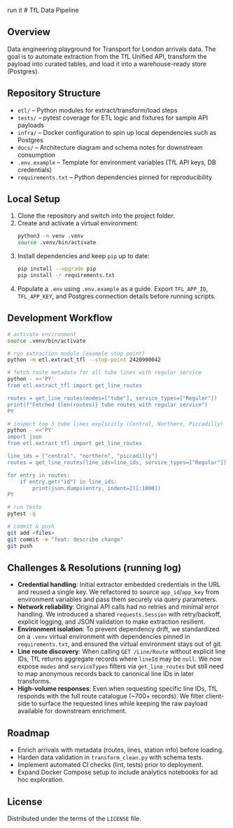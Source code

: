 run it # TfL Data Pipeline

## Overview
Data engineering playground for Transport for London arrivals data. The goal is to automate extraction from the TfL Unified API, transform the payload into curated tables, and load it into a warehouse-ready store (Postgres).

## Repository Structure
- `etl/` – Python modules for extract/transform/load steps
- `tests/` – pytest coverage for ETL logic and fixtures for sample API payloads
- `infra/` – Docker configuration to spin up local dependencies such as Postgres
- `docs/` – Architecture diagram and schema notes for downstream consumption
- `.env.example` – Template for environment variables (TfL API keys, DB credentials)
- `requirements.txt` – Python dependencies pinned for reproducibility

## Local Setup
1. Clone the repository and switch into the project folder.
2. Create and activate a virtual environment:
   ```bash
   python3 -m venv .venv
   source .venv/bin/activate
   ```
3. Install dependencies and keep `pip` up to date:
   ```bash
   pip install --upgrade pip
   pip install -r requirements.txt
   ```
4. Populate a `.env` using `.env.example` as a guide. Export `TFL_APP_ID`, `TFL_APP_KEY`, and Postgres connection details before running scripts.

## Development Workflow
```bash
# activate environment
source .venv/bin/activate

# run extraction module (example stop point)
python -m etl.extract_tfl --stop-point 2420900042

# fetch route metadata for all tube lines with regular service
python - <<'PY'
from etl.extract_tfl import get_line_routes

routes = get_line_routes(modes=["tube"], service_types=["Regular"])
print(f"Fetched {len(routes)} tube routes with regular service")
PY

# inspect top 3 tube lines explicitly (Central, Northern, Piccadilly)
python - <<'PY'
import json
from etl.extract_tfl import get_line_routes

line_ids = ["central", "northern", "piccadilly"]
routes = get_line_routes(line_ids=line_ids, service_types=["Regular"])

for entry in routes:
    if entry.get("id") in line_ids:
        print(json.dumps(entry, indent=2)[:1000])
PY

# run tests
pytest -q

# commit & push
git add <files>
git commit -m "feat: describe change"
git push
```

## Challenges & Resolutions (running log)
- **Credential handling**: Initial extractor embedded credentials in the URL and reused a single key. We refactored to source `app_id`/`app_key` from environment variables and pass them securely via query parameters.
- **Network reliability**: Original API calls had no retries and minimal error handling. We introduced a shared `requests.Session` with retry/backoff, explicit logging, and JSON validation to make extraction resilient.
- **Environment isolation**: To prevent dependency drift, we standardized on a `.venv` virtual environment with dependencies pinned in `requirements.txt`, and ensured the virtual environment stays out of git.
- **Line route discovery**: When calling `GET /Line/Route` without explicit line IDs, TfL returns aggregate records where `lineId` may be `null`. We now expose `modes` and `serviceTypes` filters via `get_line_routes` but still need to map anonymous records back to canonical line IDs in later transforms.
- **High-volume responses**: Even when requesting specific line IDs, TfL responds with the full route catalogue (~700+ records). We filter client-side to surface the requested lines while keeping the raw payload available for downstream enrichment.

## Roadmap
- Enrich arrivals with metadata (routes, lines, station info) before loading.
- Harden data validation in `transform_clean.py` with schema tests.
- Implement automated CI checks (lint, tests) prior to deployment.
- Expand Docker Compose setup to include analytics notebooks for ad hoc exploration.

## License
Distributed under the terms of the `LICENSE` file.